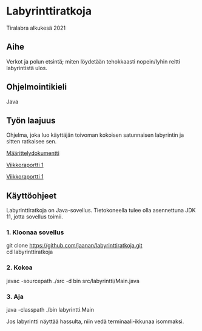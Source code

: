 # Labyrinttiratkoja
Tiralabra alkukesä 2021

## Aihe    
Verkot ja polun etsintä; miten löydetään tehokkaasti nopein/lyhin reitti labyrintistä ulos.    
## Ohjelmointikieli  
Java  
## Työn laajuus  
Ohjelma, joka luo käyttäjän toivoman kokoisen satunnaisen labyrintin ja sitten ratkaisee sen.<br/>

[Määrittelydokumentti](https://github.com/jaanan/labyrinttiratkoja/blob/master/dokumentaatio/m%C3%A4%C3%A4rittelydokumentti.md)

[Viikkoraportti 1](https://github.com/jaanan/labyrinttiratkoja/blob/d240f530ac72d38cb9af57dda6739d9a1252f5a7/dokumentaatio/viikkoraportti1.md)

[Viikkoraportti 1](https://github.com/jaanan/labyrinttiratkoja/blob/29074ed820674eb80dcaf1bd422deead33b0b225/dokumentaatio/viikkoraportti2.md)

## Käyttöohjeet

Labyrinttiratkoja on Java-sovellus. Tietokoneella tulee olla asennettuna JDK 11, jotta sovellus toimii. 

### 1. Kloonaa sovellus

git clone https://github.com/jaanan/labyrinttiratkoja.git  
cd labyrinttiratkoja

### 2. Kokoa

javac -sourcepath ./src -d bin src/labyrintti/Main.java

### 3. Aja

java -classpath ./bin labyrintti.Main

Jos labyrintti näyttää hassulta, niin vedä terminaali-ikkunaa isommaksi.
